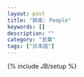 ```yaml
---
layout: post
title: "娯楽: People"
keywords: []
description: ""
category: "言葉"
tags: ["日本語"]
---
```

{% include JB/setup %}
